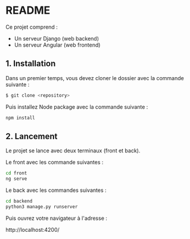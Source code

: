 # README

Ce projet comprend : 

- Un serveur Django (web backend)
- Un serveur Angular (web frontend)

## 1. Installation

Dans un premier temps, vous devez cloner le dossier avec la commande suivante : 

```bash
$ git clone <repository>
```

Puis installez Node package avec la commande suivante : 

```bash
npm install
```

## 2. Lancement 

Le projet se lance avec deux terminaux (front et back).

Le front avec les commande suivantes : 

```bash
cd front
ng serve
```

Le back avec les commandes suivantes : 

```bash
cd backend
python3 manage.py runserver
```

Puis ouvrez votre navigateur à l'adresse : 

http://localhost:4200/